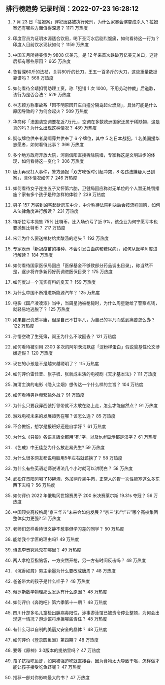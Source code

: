 
## 排行榜趋势 记录时间：2022-07-23 16:28:12
  
  1. 7 月 23 日「拉姆案」罪犯唐路被执行死刑，为什么家暴会演变成杀人？拉姆案还有哪些方面值得深思？ 1171 万热度
    
  2. 印度官员为证明水源适合饮用，喝下圣河水后剧烈腹痛，如何看待这一行为？印度人目前饮水现状如何？ 1159 万热度
    
  3. 中国五月所持美债为 9808 亿美元，是 12 年来首次跌破万亿美元关口，这背后都有哪些原因？ 665 万热度
    
  4. 鲁智深60斤的法杖，关羽80斤的长刀，王五一百多斤的大刀，这些重量数据靠谱吗？ 568 万热度
    
  5. 如何看待金靖扣罚助理工资，称「犯错 1 次 1000，不用劳动仲裁」后道歉，该行为是否合法？ 529 万热度
    
  6. 林志颖方称事故系「因不明原因开车自撞分隔岛起火燃烧」，具体可能是什么原因导致的？为何会起火？ 509 万热度
    
  7. 华商称「法国装空调要花近7万元」，空调在多数欧洲国家还属于稀缺物，这是真的吗？为什么出现这种情况？ 489 万热度
    
  8. 疑似牌位供奉者吴啊萍共供奉了 6 个牌位，其中 5 名日本战犯，1 名美国援华志愿者，如何看待此事？ 366 万热度
    
  9. 多个地方政府开放大院，河南信阳直接拆除院墙，专家称这是文明进步的体现，如何看待这一变化？ 306 万热度
    
  10. 唐山再现打人事件，警方通报「双方吃饭时引起冲突，8 名违法嫌疑人已到案」，具体情况如何？ 246 万热度
    
  11. 如何看待女子连生五子又怀第六胎，卫健局回应称对无单位的个人暂无处罚措施？家有多个孩子是种怎样的体验？ 239 万热度
    
  12. 男子 157 万买到凶宅起诉房东中介，中介称待法院判决后会按流程回购，如何从法律角度进行解读？ 231 万热度
    
  13. 特斯拉亏本抛售 75% 比特币，比入场价亏了近 9%，该企业为何宁愿亏本也要抛售比特币？ 217 万热度
    
  14. 宋江为什么要送棺材给卖酸汤的老头？ 192 万热度
    
  15. 专家表示「新冠疫苗的接种，不会引发白血病和糖尿病」，如何从医学角度进行解读？ 184 万热度
    
  16. 如何看待国家医保局回应「医保基金不够致部分药品调出目录」，称当然不是，逐步将许多新药好药调进医保目录？ 175 万热度
    
  17. 如何度过一个充实有料的夏天？ 159 万热度
    
  18. 为什么中国不断推进新能源汽车？ 125 万热度
    
  19. 电影《国产凌凌漆》当中，当周星驰被枪毙时，为什么周星驰给了警察点钱，就轻易地逃脱了？ 125 万热度
    
  20. 如果自己资质平庸，但是自己不甘平凡，为自己的平凡而感到痛苦怎么办？ 122 万热度
    
  21. 孙悟空改了生死簿，阎王为什么不改回去？ 121 万热度
    
  22. 如何看待被引用 2300 多次的阿尔茨海默症「淀粉样蛋白」假说奠基性论文涉嫌造假？ 120 万热度
    
  23. 现在的小孩是不是越来越聪明了？ 115 万热度
    
  24. 如何评价雷佳音、张子枫、张新成主演的电视剧《天才基本法》? 111 万热度
    
  25. 海清主演的电影《隐入尘烟》想传达一个什么样的主旨？ 104 万热度
    
  26. 如何看待男乒频繁输外战？ 91 万热度
    
  27. 为什么只要我穿西装打领带就不太敢在路上走，怎么才能自然点？ 91 万热度
    
  28. 游戏电视未来的发展趋势在哪？该怎么选？ 85 万热度
    
  29. 不会做饭，想学是报班好还是自学好？ 61 万热度
    
  30. 为什么《只狼》各语言版全都用“死”字，以及buff显示都是汉字？ 61 万热度
    
  31. 《色戒》中王佳芝为什么放走易先生? 59 万热度
    
  32. 为什么很多网友都说电脑用5年左右就该换了？ 58 万热度
    
  33. 为什么有些英语老师说语法几个小时就可以讲明白？ 58 万热度
    
  34. 武松在景阳冈喝了18碗酒，外加两斤熟牛肉，正常人的胃一次性能塞这么多东西下去吗？ 56 万热度
    
  35. 如何评价 2022 年俄勒冈世锦赛男子 200 米决赛莱尔斯 19.31s 夺冠？ 56 万热度
    
  36. 中国顶尖高校格局“京三华五”未来会如何发展？“京三”和“华五”哪个高校集团整体实力更强? 51 万热度
    
  37. 老师们怎样看待很文静不惹事但学习差的同学？ 50 万热度
    
  38. 能给我个学医的理由吗? 49 万热度
    
  39. 诗鬼李贺究竟鬼在哪里？ 49 万热度
    
  40. 两人拿枪互指脑袋，一方突然开枪，另一方有时间反击吗？ 48 万热度
    
  41. 《沉香如屑》男主余墨为什么要改成唐周？ 48 万热度
    
  42. 爸爸带大的孩子是什么样子？ 48 万热度
    
  43. 俄罗斯数学物理那么发达有什么原因？ 48 万热度
    
  44. 如何评价《奔跑吧》第六季第十一期？ 48 万热度
    
  45. 四川什邡多名儿童检出腺病毒阳性，涉事游泳馆已被责令停业整顿，为何会出现这一情况？游泳馆将承担哪些责任？ 48 万热度
    
  46. 有什么可以自制的美丽又安全的晶体？ 48 万热度
    
  47. 如何评价《登录圆鱼洲》第四期？ 48 万热度
    
  48. 要等《原神》3.0版本的提纳里吗？ 47 万热度
    
  49. 孩子抗拒吃鱼虾，如果被强迫吃就直接吞，因为食物太大导致干呕，怎样做才能让孩子接受吃鱼虾呢？ 47 万热度
    
  50. 推荐一部对你影响最大的书？ 47 万热度
    